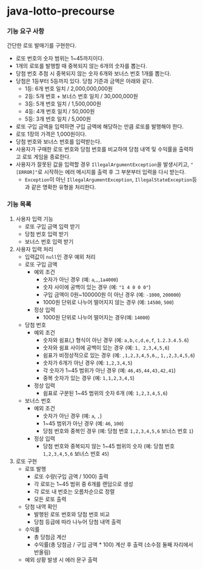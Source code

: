# java-lotto-precourse

### 기능 요구 사항

간단한 로또 발매기를 구현한다.

- 로또 번호의 숫자 범위는 1~45까지이다.
- 1개의 로또를 발행할 때 중복되지 않는 6개의 숫자를 뽑는다.
- 당첨 번호 추첨 시 중복되지 않는 숫자 6개와 보너스 번호 1개를 뽑는다.
- 당첨은 1등부터 5등까지 있다. 당첨 기준과 금액은 아래와 같다.
    - 1등: 6개 번호 일치 / 2,000,000,000원
    - 2등: 5개 번호 + 보너스 번호 일치 / 30,000,000원
    - 3등: 5개 번호 일치 / 1,500,000원
    - 4등: 4개 번호 일치 / 50,000원
    - 5등: 3개 번호 일치 / 5,000원
- 로또 구입 금액을 입력하면 구입 금액에 해당하는 만큼 로또를 발행해야 한다.
- 로또 1장의 가격은 1,000원이다.
- 당첨 번호와 보너스 번호를 입력받는다.
- 사용자가 구매한 로또 번호와 당첨 번호를 비교하여 당첨 내역 및 수익률을 출력하고 로또 게임을 종료한다.
- 사용자가 잘못된 값을 입력할 경우 `IllegalArgumentException`을 발생시키고, `"[ERROR]"`로 시작하는 에러 메시지를 출력 후 그 부분부터 입력을 다시 받는다.
    - `Exception`이 아닌 `IllegalArgumentException`, `IllegalStateException`등과 같은 명확한 유형을 처리한다.

### 기능 목록

1. 사용자 입력 기능
    - 로또 구입 금액 입력 받기
    - 당첨 번호 입력 받기
    - 보너스 번호 입력 받기
2. 사용자 입력 처리
    - 입력값이 `null`인 경우 예외 처리
    - 로또 구입 금액
        - 예외 조건
            - 숫자가 아닌 경우 (예: `a`,`,`,`1a4000`)
            - 숫자 사이에 공백이 있는 경우 (예: `"1 4 0 0 0"`)
            - 구입 금액이 0원~100000원 이 아닌 경우 (예: `-1000`, `200000`)
            - 1000원 단위로 나누어 떨어지지 않는 경우 (예: `14500`, `500`)
        - 정상 입력
            - 1000원 단위로 나누어 떨어지는 경우(예: `14000`)
    - 당첨 번호
        - 예외 조건
            - 숫자와 쉼표(,) 형식이 아닌 경우 (예: `a,b,c,d,e,f`, `1.2.3.4.5.6`)
            - 숫자와 쉼표 사이에 공백이 있는 경우 (예: `1, 2,3,4,5,6`)
            - 쉼표가 비정상적으로 있는 경우 (예: `,1,2,3,4,5,6,`, `1,,2,3,4,5,6`)
            - 숫자가 6개가 아닌 경우 (예: `1,2,3,4,5`)
            - 각 숫자가 1~45 범위가 아닌 경우 (예: `46,45,44,43,42,41`)
            - 중복 숫자가 있는 경우 (예: `1,1,2,3,4,5`)
        - 정상 입력
            - 쉼표로 구분된 1~45 범위의 숫자 6개 (예: `1,2,3,4,5,6`)
    - 보너스 번호
        - 예외 조건
            - 숫자가 아닌 경우 (예: `a`, `,`)
            - 1~45 범위가 아닌 경우 (예: `46`, `100`)
            - 당첨 번호와 중복인 경우 (예: 당첨 번호 `1,2,3,4,5,6` 보너스 번호 `1`)
        - 정상 입력
            - 당첨 번호와 중복되지 않는 1~45 범위의 숫자 (예: 당첨 번호 `1,2,3,4,5,6` 보너스 번호 `45`)
3. 로또 구현
    - 로또 발행
        - 로또 수량(구입 금액 / 1000) 출력
        - 각 로또는 1~45 범위 중 6개를 랜덤으로 생성
        - 각 로또 내 번호는 오름차순으로 정렬
        - 모든 로또 출력
    - 당첨 내역 확인
        - 발행된 로또 번호와 당첨 번호 비교
        - 당첨 등급에 따라 나누어 당첨 내역 출력
    - 수익률
        - 총 당첨금 계산
        - 수익률(총 당첨금 / 구입 금액 * 100) 계산 후 출력 (소수점 둘째 자리에서 반올림)
    - 예외 상황 발생 시 에러 문구 출력